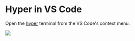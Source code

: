 # Hyper in VS Code
Open the [hyper](https://hyper.is) terminal from the VS Code's context menu.

![](https://sharex.reinfernhout.xyz/i/emv4Q.png)